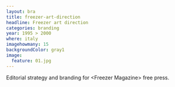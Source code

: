 ```yaml
---
layout: bra
title: freezer-art-direction
headline: Freezer art direction
categories: branding
year: 1995 > 2000
where: italy
imagehowmany: 15
backgroundColor: gray1
image:
  feature: 01.jpg  
---
```

Editorial strategy and branding for &lt;Freezer Magazine&gt; free press.
